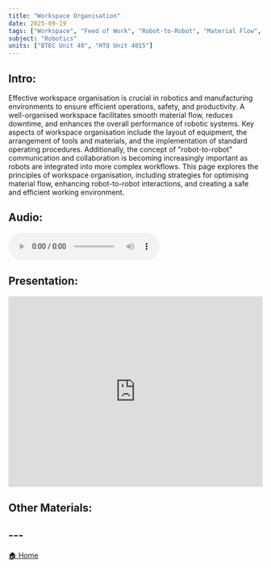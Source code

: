 ```yaml
---
title: "Workspace Organisation"
date: 2025-09-19
tags: ["Workspace", "Feed of Work", "Robot-to-Robot", "Material Flow", "Logistics"]
subject: "Robotics"
units: ["BTEC Unit 40", "HTQ Unit 4015"]
---
```


## Intro:

Effective workspace organisation is crucial in robotics and manufacturing environments to ensure efficient operations, safety, and productivity. A well-organised workspace facilitates smooth material flow, reduces downtime, and enhances the overall performance of robotic systems. Key aspects of workspace organisation include the layout of equipment, the arrangement of tools and materials, and the implementation of standard operating procedures. Additionally, the concept of "robot-to-robot" communication and collaboration is becoming increasingly important as robots are integrated into more complex workflows. This page explores the principles of workspace organisation, including strategies for optimising material flow, enhancing robot-to-robot interactions, and creating a safe and efficient working environment.

## Audio:

<audio controls>
    <source src="https://EngineeringShare.github.io/engineering-hub/audio/Workspace Organisation.mp3" type="audio/mpeg">
    Your browser does not support the audio element.
</audio>

## Presentation:

<div style="position: relative; width: 100%; height: 0; padding-top: 75%;">
    <iframe src="https://EngineeringShare.github.io/engineering-hub/presentations/Workspace Organisation.pdf" 
        style="position: absolute; top: 0; left: 0; width: 100%; height: 100%; border: none;">
    </iframe>
</div>

## Other Materials:

## ---

<a href="https://engineeringshare.github.io/engineering-hub">🏠 Home</a>
